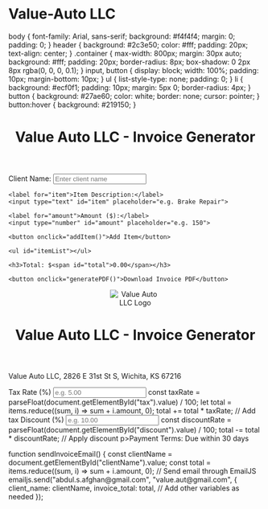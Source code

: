 # Value-Auto LLC
body {
  font-family: Arial, sans-serif;
  background: #f4f4f4;
  margin: 0;
  padding: 0;
}
header {
  background: #2c3e50;
  color: #fff;
  padding: 20px;
  text-align: center;
}
.container {
  max-width: 800px;
  margin: 30px auto;
  background: #fff;
  padding: 20px;
  border-radius: 8px;
  box-shadow: 0 2px 8px rgba(0, 0, 0, 0.1);
}
input, button {
  display: block;
  width: 100%;
  padding: 10px;
  margin-bottom: 10px;
}
ul {
  list-style-type: none;
  padding: 0;
}
li {
  background: #ecf0f1;
  padding: 10px;
  margin: 5px 0;
  border-radius: 4px;
}
button {
  background: #27ae60;
  color: white;
  border: none;
  cursor: pointer;
}
button:hover {
  background: #219150;
}
<!DOCTYPE html>
<html lang="en">
<head>
  <meta charset="UTF-8">
  <meta name="viewport" content="width=device-width, initial-scale=1.0">
  <title>Value Auto LLC - Invoice Generator</title>
  <link rel="stylesheet" href="style.css">
</head>
<body>
  <header>
    <h1>Value Auto LLC - Invoice Generator</h1>
  </header>
  <div class="container">
    <label for="clientName">Client Name:</label>
    <input type="text" id="clientName" placeholder="Enter client name">

    <label for="item">Item Description:</label>
    <input type="text" id="item" placeholder="e.g. Brake Repair">

    <label for="amount">Amount ($):</label>
    <input type="number" id="amount" placeholder="e.g. 150">

    <button onclick="addItem()">Add Item</button>

    <ul id="itemList"></ul>

    <h3>Total: $<span id="total">0.00</span></h3>

    <button onclick="generatePDF()">Download Invoice PDF</button>
  </div>

  <script src="https://cdnjs.cloudflare.com/ajax/libs/jspdf/2.5.1/jspdf.umd.min.js"></script>
  <script src="script.js"></script>
</body>
</html>
<header>
  <img src="logo.png" alt="Value Auto LLC Logo" style="max-width: 100px; height: auto;">
  <h1>Value Auto LLC - Invoice Generator</h1>
</header>
<footer>
  <p>Value Auto LLC, 2826 E 31st St S, Wichita, KS 67216 </p>
</footer>
<label for="tax">Tax Rate (%)</label>
<input type="number" id="tax" placeholder="e.g. 5.00">
const taxRate = parseFloat(document.getElementById("tax").value) / 100;
let total = items.reduce((sum, i) => sum + i.amount, 0);
total += total * taxRate; // Add tax
<label for="discount">Discount (%)</label>
<input type="number" id="discount" placeholder="e.g. 10.00">
const discountRate = parseFloat(document.getElementById("discount").value) / 100;
total -= total * discountRate; // Apply discount
p>Payment Terms: Due within 30 days</p>
<script type="text/javascript" src="https://cdn.emailjs.com/dist/email.min.js"></script>
function sendInvoiceEmail() {
  const clientName = document.getElementById("clientName").value;
  const total = items.reduce((sum, i) => sum + i.amount, 0);
  // Send email through EmailJS
  emailjs.send("abdul.s.afghan@gmail.com", "value.aut@gmail.com", {
    client_name: clientName,
    invoice_total: total,
    // Add other variables as needed
  });

